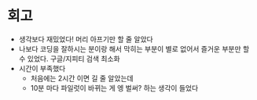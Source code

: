 # 회고
  - 생각보다 재밌었다! 머리 아프기만 할 줄 알았다
  - 나보다 코딩을 잘하시는 분이랑 해서 막히는 부분이 별로 없어서 즐거운 부분만 할 수 있었다. 구글/지피티 검색 최소화
  - 시간이 부족했다
    - 처음에는 2시간 이면 길 줄 알았는데
    - 10분 마다 파일럿이 바뀌는 게 엥 벌써? 하는 생각이 들었다
